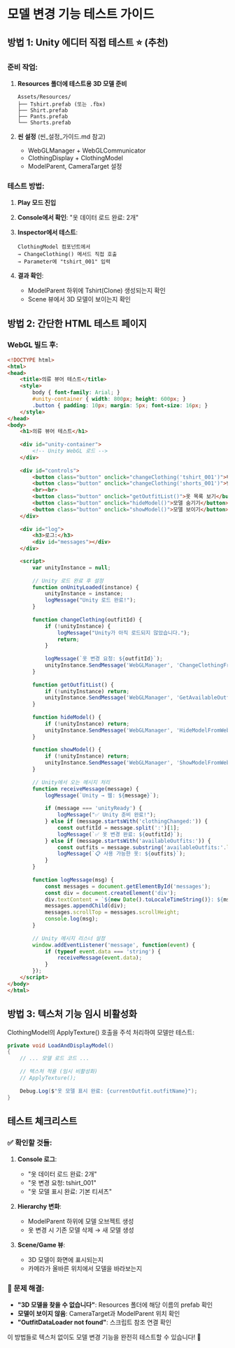 # 모델 변경 기능 테스트 가이드

## 방법 1: Unity 에디터 직접 테스트 ⭐ (추천)

### 준비 작업:
1. **Resources 폴더에 테스트용 3D 모델 준비**
   ```
   Assets/Resources/
   ├── Tshirt.prefab (또는 .fbx)
   ├── Shirt.prefab  
   ├── Pants.prefab
   └── Shorts.prefab
   ```

2. **씬 설정** (씬_설정_가이드.md 참고)
   - WebGLManager + WebGLCommunicator
   - ClothingDisplay + ClothingModel
   - ModelParent, CameraTarget 설정

### 테스트 방법:
1. **Play 모드 진입**
2. **Console에서 확인**: "옷 데이터 로드 완료: 2개"
3. **Inspector에서 테스트**:
   ```
   ClothingModel 컴포넌트에서
   → ChangeClothing() 메서드 직접 호출
   → Parameter에 "tshirt_001" 입력
   ```

4. **결과 확인**:
   - ModelParent 하위에 Tshirt(Clone) 생성되는지 확인
   - Scene 뷰에서 3D 모델이 보이는지 확인

## 방법 2: 간단한 HTML 테스트 페이지

### WebGL 빌드 후:
```html
<!DOCTYPE html>
<html>
<head>
    <title>의류 뷰어 테스트</title>
    <style>
        body { font-family: Arial; }
        #unity-container { width: 800px; height: 600px; }
        .button { padding: 10px; margin: 5px; font-size: 16px; }
    </style>
</head>
<body>
    <h1>의류 뷰어 테스트</h1>
    
    <div id="unity-container">
        <!-- Unity WebGL 로드 -->
    </div>
    
    <div id="controls">
        <button class="button" onclick="changeClothing('tshirt_001')">티셔츠</button>
        <button class="button" onclick="changeClothing('shorts_001')">반바지</button>
        <br><br>
        <button class="button" onclick="getOutfitList()">옷 목록 보기</button>
        <button class="button" onclick="hideModel()">모델 숨기기</button>
        <button class="button" onclick="showModel()">모델 보이기</button>
    </div>
    
    <div id="log">
        <h3>로그:</h3>
        <div id="messages"></div>
    </div>

    <script>
        var unityInstance = null;
        
        // Unity 로드 완료 후 설정
        function onUnityLoaded(instance) {
            unityInstance = instance;
            logMessage("Unity 로드 완료!");
        }
        
        function changeClothing(outfitId) {
            if (!unityInstance) {
                logMessage("Unity가 아직 로드되지 않았습니다.");
                return;
            }
            
            logMessage(`옷 변경 요청: ${outfitId}`);
            unityInstance.SendMessage('WebGLManager', 'ChangeClothingFromWeb', outfitId);
        }
        
        function getOutfitList() {
            if (!unityInstance) return;
            unityInstance.SendMessage('WebGLManager', 'GetAvailableOutfits', '');
        }
        
        function hideModel() {
            if (!unityInstance) return;
            unityInstance.SendMessage('WebGLManager', 'HideModelFromWeb', '');
        }
        
        function showModel() {
            if (!unityInstance) return;
            unityInstance.SendMessage('WebGLManager', 'ShowModelFromWeb', '');
        }
        
        // Unity에서 오는 메시지 처리
        function receiveMessage(message) {
            logMessage(`Unity → 웹: ${message}`);
            
            if (message === 'unityReady') {
                logMessage("✅ Unity 준비 완료!");
            } else if (message.startsWith('clothingChanged:')) {
                const outfitId = message.split(':')[1];
                logMessage(`✅ 옷 변경 완료: ${outfitId}`);
            } else if (message.startsWith('availableOutfits:')) {
                const outfits = message.substring('availableOutfits:'.length);
                logMessage(`📋 사용 가능한 옷: ${outfits}`);
            }
        }
        
        function logMessage(msg) {
            const messages = document.getElementById('messages');
            const div = document.createElement('div');
            div.textContent = `${new Date().toLocaleTimeString()}: ${msg}`;
            messages.appendChild(div);
            messages.scrollTop = messages.scrollHeight;
            console.log(msg);
        }
        
        // Unity 메시지 리스너 설정
        window.addEventListener('message', function(event) {
            if (typeof event.data === 'string') {
                receiveMessage(event.data);
            }
        });
    </script>
</body>
</html>
```

## 방법 3: 텍스처 기능 임시 비활성화

ClothingModel의 ApplyTexture() 호출을 주석 처리하여 모델만 테스트:

```csharp
private void LoadAndDisplayModel()
{
    // ... 모델 로드 코드 ...
    
    // 텍스처 적용 (임시 비활성화)
    // ApplyTexture();
    
    Debug.Log($"옷 모델 표시 완료: {currentOutfit.outfitName}");
}
```

## 테스트 체크리스트

### ✅ 확인할 것들:
1. **Console 로그**:
   - "옷 데이터 로드 완료: 2개"
   - "옷 변경 요청: tshirt_001"
   - "옷 모델 표시 완료: 기본 티셔츠"

2. **Hierarchy 변화**:
   - ModelParent 하위에 모델 오브젝트 생성
   - 옷 변경 시 기존 모델 삭제 → 새 모델 생성

3. **Scene/Game 뷰**:
   - 3D 모델이 화면에 표시되는지
   - 카메라가 올바른 위치에서 모델을 바라보는지

### 🔧 문제 해결:
- **"3D 모델을 찾을 수 없습니다"**: Resources 폴더에 해당 이름의 prefab 확인
- **모델이 보이지 않음**: CameraTarget과 ModelParent 위치 확인
- **"OutfitDataLoader not found"**: 스크립트 참조 연결 확인

이 방법들로 텍스처 없이도 모델 변경 기능을 완전히 테스트할 수 있습니다! 🚀